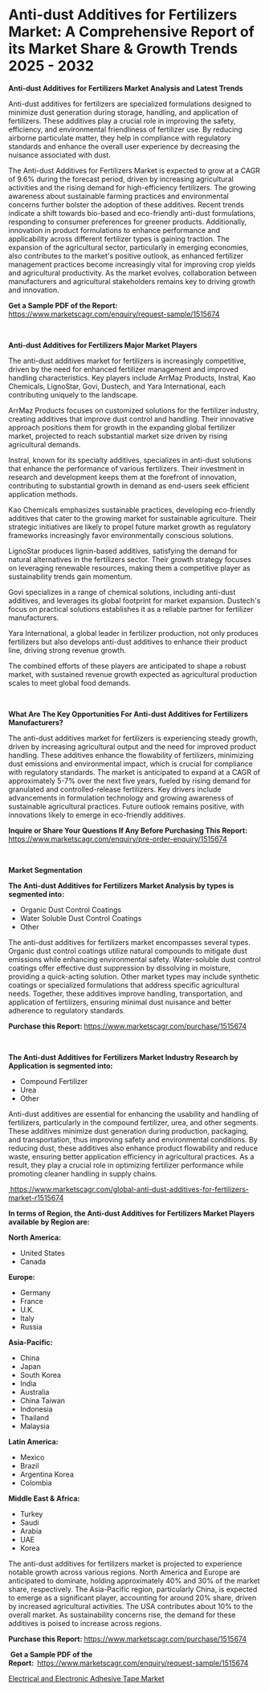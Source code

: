 <p><h1>Anti-dust Additives for Fertilizers Market: A Comprehensive Report of its Market Share & Growth Trends 2025 - 2032</h1></p><p><strong>Anti-dust Additives for Fertilizers Market Analysis and Latest Trends</strong></p>
<p><p>Anti-dust additives for fertilizers are specialized formulations designed to minimize dust generation during storage, handling, and application of fertilizers. These additives play a crucial role in improving the safety, efficiency, and environmental friendliness of fertilizer use. By reducing airborne particulate matter, they help in compliance with regulatory standards and enhance the overall user experience by decreasing the nuisance associated with dust.</p><p>The Anti-dust Additives for Fertilizers Market is expected to grow at a CAGR of 9.6% during the forecast period, driven by increasing agricultural activities and the rising demand for high-efficiency fertilizers. The growing awareness about sustainable farming practices and environmental concerns further bolster the adoption of these additives. Recent trends indicate a shift towards bio-based and eco-friendly anti-dust formulations, responding to consumer preferences for greener products. Additionally, innovation in product formulations to enhance performance and applicability across different fertilizer types is gaining traction. The expansion of the agricultural sector, particularly in emerging economies, also contributes to the market's positive outlook, as enhanced fertilizer management practices become increasingly vital for improving crop yields and agricultural productivity. As the market evolves, collaboration between manufacturers and agricultural stakeholders remains key to driving growth and innovation.</p></p>
<p><strong>Get a Sample PDF of the Report:&nbsp;</strong> <a href="https://www.marketscagr.com/enquiry/request-sample/1515674?utm_campaign=1868&utm_medium=2&utm_source=Github&utm_content=ia&utm_term=05022025&utm_id=anti-dust-additives-for-fertilizers">https://www.marketscagr.com/enquiry/request-sample/1515674</a></p>
<p>&nbsp;</p>
<p><strong>Anti-dust Additives for Fertilizers Major Market Players</strong></p>
<p><p>The anti-dust additives market for fertilizers is increasingly competitive, driven by the need for enhanced fertilizer management and improved handling characteristics. Key players include ArrMaz Products, Instral, Kao Chemicals, LignoStar, Govi, Dustech, and Yara International, each contributing uniquely to the landscape.</p><p>ArrMaz Products focuses on customized solutions for the fertilizer industry, creating additives that improve dust control and handling. Their innovative approach positions them for growth in the expanding global fertilizer market, projected to reach substantial market size driven by rising agricultural demands.</p><p>Instral, known for its specialty additives, specializes in anti-dust solutions that enhance the performance of various fertilizers. Their investment in research and development keeps them at the forefront of innovation, contributing to substantial growth in demand as end-users seek efficient application methods.</p><p>Kao Chemicals emphasizes sustainable practices, developing eco-friendly additives that cater to the growing market for sustainable agriculture. Their strategic initiatives are likely to propel future market growth as regulatory frameworks increasingly favor environmentally conscious solutions.</p><p>LignoStar produces lignin-based additives, satisfying the demand for natural alternatives in the fertilizers sector. Their growth strategy focuses on leveraging renewable resources, making them a competitive player as sustainability trends gain momentum.</p><p>Govi specializes in a range of chemical solutions, including anti-dust additives, and leverages its global footprint for market expansion. Dustech's focus on practical solutions establishes it as a reliable partner for fertilizer manufacturers.</p><p>Yara International, a global leader in fertilizer production, not only produces fertilizers but also develops anti-dust additives to enhance their product line, driving strong revenue growth.</p><p>The combined efforts of these players are anticipated to shape a robust market, with sustained revenue growth expected as agricultural production scales to meet global food demands.</p></p>
<p>&nbsp;</p>
<p><strong>What Are The Key Opportunities For Anti-dust Additives for Fertilizers Manufacturers?</strong></p>
<p><p>The anti-dust additives market for fertilizers is experiencing steady growth, driven by increasing agricultural output and the need for improved product handling. These additives enhance the flowability of fertilizers, minimizing dust emissions and environmental impact, which is crucial for compliance with regulatory standards. The market is anticipated to expand at a CAGR of approximately 5-7% over the next five years, fueled by rising demand for granulated and controlled-release fertilizers. Key drivers include advancements in formulation technology and growing awareness of sustainable agricultural practices. Future outlook remains positive, with innovations likely to emerge in eco-friendly additives.</p></p>
<p><strong>Inquire or Share Your Questions If Any Before Purchasing This Report:</strong> <a href="https://www.marketscagr.com/enquiry/pre-order-enquiry/1515674?utm_campaign=1868&utm_medium=2&utm_source=Github&utm_content=ia&utm_term=05022025&utm_id=anti-dust-additives-for-fertilizers">https://www.marketscagr.com/enquiry/pre-order-enquiry/1515674</a></p>
<p>&nbsp;</p>
<p><strong>Market Segmentation</strong></p>
<p><strong>The Anti-dust Additives for Fertilizers Market Analysis by types is segmented into:</strong></p>
<p><ul><li>Organic Dust Control Coatings</li><li>Water Soluble Dust Control Coatings</li><li>Other</li></ul></p>
<p><p>The anti-dust additives for fertilizers market encompasses several types. Organic dust control coatings utilize natural compounds to mitigate dust emissions while enhancing environmental safety. Water-soluble dust control coatings offer effective dust suppression by dissolving in moisture, providing a quick-acting solution. Other market types may include synthetic coatings or specialized formulations that address specific agricultural needs. Together, these additives improve handling, transportation, and application of fertilizers, ensuring minimal dust nuisance and better adherence to regulatory standards.</p></p>
<p><strong>Purchase this Report:&nbsp;</strong><a href="https://www.marketscagr.com/purchase/1515674?utm_campaign=1868&utm_medium=2&utm_source=Github&utm_content=ia&utm_term=05022025&utm_id=anti-dust-additives-for-fertilizers">https://www.marketscagr.com/purchase/1515674</a></p>
<p>&nbsp;</p>
<p><strong>The Anti-dust Additives for Fertilizers Market Industry Research by Application is segmented into:</strong></p>
<p><ul><li>Compound Fertilizer</li><li>Urea</li><li>Other</li></ul></p>
<p><p>Anti-dust additives are essential for enhancing the usability and handling of fertilizers, particularly in the compound fertilizer, urea, and other segments. These additives minimize dust generation during production, packaging, and transportation, thus improving safety and environmental conditions. By reducing dust, these additives also enhance product flowability and reduce waste, ensuring better application efficiency in agricultural practices. As a result, they play a crucial role in optimizing fertilizer performance while promoting cleaner handling in supply chains.</p></p>
<p><a href="https://www.marketscagr.com/global-anti-dust-additives-for-fertilizers-market-r1515674?utm_campaign=1868&utm_medium=2&utm_source=Github&utm_content=ia&utm_term=05022025&utm_id=anti-dust-additives-for-fertilizers">&nbsp;https://www.marketscagr.com/global-anti-dust-additives-for-fertilizers-market-r1515674</a></p>
<p><strong>In terms of Region, the Anti-dust Additives for Fertilizers Market Players available by Region are:</strong></p>
<p>
    <p> <strong> North America: </strong>
        <ul>
            <li>United States</li>
            <li>Canada</li>
        </ul>
        </p> 
    <p> <strong> Europe: </strong>
        <ul>
            <li>Germany</li>
            <li>France</li>
            <li>U.K.</li>
            <li>Italy</li>
            <li>Russia</li>
        </ul>
        </p> 
    <p> <strong> Asia-Pacific: </strong>
        <ul>
            <li>China</li>
            <li>Japan</li>
            <li>South Korea</li>
            <li>India</li>
            <li>Australia</li>
            <li>China Taiwan</li>
            <li>Indonesia</li>
            <li>Thailand</li>
            <li>Malaysia</li>
        </ul>
        </p> 
    <p> <strong> Latin America: </strong>
        <ul>
            <li>Mexico</li>
            <li>Brazil</li>
            <li>Argentina Korea</li>
            <li>Colombia</li>
        </ul>
        </p> 
    <p> <strong> Middle East & Africa: </strong>
        <ul>
            <li>Turkey</li>
            <li>Saudi</li>
            <li>Arabia</li>
            <li>UAE</li>
            <li>Korea</li>
        </ul>
    </p>
    </p>
<p><p>The anti-dust additives for fertilizers market is projected to experience notable growth across various regions. North America and Europe are anticipated to dominate, holding approximately 40% and 30% of the market share, respectively. The Asia-Pacific region, particularly China, is expected to emerge as a significant player, accounting for around 20% share, driven by increased agricultural activities. The USA contributes about 10% to the overall market. As sustainability concerns rise, the demand for these additives is poised to increase across regions.</p></p>
<p><strong>Purchase this Report: </strong><a href="https://www.marketscagr.com/purchase/1515674?utm_campaign=1868&utm_medium=2&utm_source=Github&utm_content=ia&utm_term=05022025&utm_id=anti-dust-additives-for-fertilizers">https://www.marketscagr.com/purchase/1515674</a></p>
<p>&nbsp;<strong>Get a Sample PDF of the Report:&nbsp;&nbsp;</strong><a href="https://www.marketscagr.com/enquiry/request-sample/1515674?utm_campaign=1868&utm_medium=2&utm_source=Github&utm_content=ia&utm_term=05022025&utm_id=anti-dust-additives-for-fertilizers">https://www.marketscagr.com/enquiry/request-sample/1515674</a></p>
<p><strong></strong></p>
<p><p><a href="https://github.com/Krish2023na/Market-Research-Report-List-7/blob/main/electrical-and-electronic-adhesive-tape-market.md?utm_campaign=1868&utm_medium=2&utm_source=Github&utm_content=ia&utm_term=05022025&utm_id=anti-dust-additives-for-fertilizers">Electrical and Electronic Adhesive Tape Market</a></p></p>